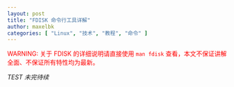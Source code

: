```yaml
---
layout: post
title: "FDISK 命令行工具详解"
author: maxelbk
categories: [ "Linux", "技术", "教程", "命令" ]
---
```


<p><font color="red">WARNING: 关于 FDISK 的详细说明请直接使用 <code class="highlighter-rouge language-plaintext">man fdisk</code> 查看，本文不保证讲解全面、不保证所有特性均为最新。</font></p>

*TEST 未完待续*
